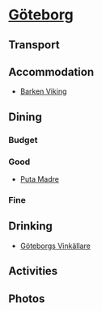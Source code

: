 # [Göteborg](http://en.wikipedia.org/wiki/Göteborg)

## Transport

## Accommodation

* [Barken Viking](http://www.liseberg.com/en/home/Accommodation/Hotel/Hotel-Barken-Viking/)

## Dining

### Budget

### Good

* [Puta Madre](http://www.putamadre.se/)

### Fine

## Drinking

* [Göteborgs Vinkällare](http://gbgvin.se/)

## Activities

## Photos
